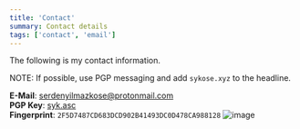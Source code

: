 ```yaml
---
title: 'Contact'
summary: Contact details
tags: ['contact', 'email']
---
```


The following is my contact information.

NOTE: If possible, use PGP messaging and add ```sykose.xyz``` to the headline.

**E-Mail**: serdenyilmazkose@protonmail.com\
**PGP Key**: [syk.asc](/syk.asc)\
**Fingerprint**: ```2F5D7487CD683DCD902B41493DC0D478CA988128```
![image](/pigeon.jpg)
